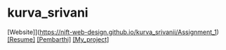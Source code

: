 # kurva_srivani
[Website]](https://nift-web-design.github.io/kurva_srivanii/Assignment_1)
[[Resume]](https://nift-web-design.github.io/kurva_srivanii/Assignment_2)
[[Pembarthi]](https://nift-web-design.github.io/kurva_srivanii/Assignment_3)
[[My_project]](https://nift-web-design.github.io/kurva_srivanii/My_project)
